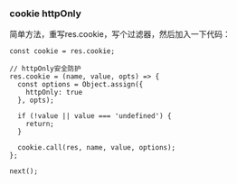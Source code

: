 ### cookie httpOnly

简单方法，重写res.cookie，写个过滤器，然后加入一下代码：

```
const cookie = res.cookie;

// httpOnly安全防护
res.cookie = (name, value, opts) => {
  const options = Object.assign({
    httpOnly: true
  }, opts);

  if (!value || value === 'undefined') {
    return;
  }

  cookie.call(res, name, value, options);
};

next();
```



